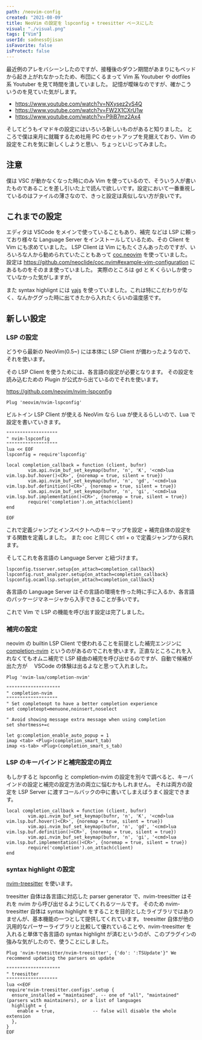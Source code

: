 ```yaml
---
path: /neovim-config
created: "2021-08-09"
title: NeoVim の設定を lspconfig + treesitter ベースにした
visual: "./visual.png"
tags: ["Vim"]
userId: sadnessOjisan
isFavorite: false
isProtect: false
---
```


最近例のアレをバシーンしたのですが、接種後のダウン期間があまりにもベッドから起き上がれなかったため、布団にくるまって Vim 系 Youtuber や dotfiles 系 Youtuber を見て時間を潰していました。
記憶が曖昧なのですが、確かこういうのを見ていた気がします。

- <https://www.youtube.com/watch?v=NXysez2vS4Q>
- <https://www.youtube.com/watch?v=FW2X1CXrU1w>
- <https://www.youtube.com/watch?v=P9jB7mz2Ax4>

そしてどうもイマドキの設定にはいろいろ新しいものがあると知りました。
ところで僕は来月に就職するため社用 PC のセットアップを見据えており、Vim の設定をこれを気に新しくしようと思い、ちょっといじってみました。

## 注意

僕は VSC が動かなくなった時にのみ Vim を使っているので、そういう人が書いたものであることを差し引いた上で読んで欲しいです。設定において一番重視しているのはファイルの薄さなので、きっと設定は真似しない方が良いです。

## これまでの設定

エディタは VSCode をメインで使っていることもあり、補完 などは LSP に頼っており様々な Language Server をインストールしているため、その Client を Vim にも求めていました。
LSP Client は Vim にもたくさんあったのですが、いろいろな人から勧められていたこともあって [coc.neovim](https://github.com/neoclide/coc.nvim) を使っていました。
設定は <https://github.com/neoclide/coc.nvim#example-vim-configuration> にあるものをそのまま使っていました。
実際のところは gd と K くらいしか使っていなかった気がしますが。

また syntax highlignt には [yajs](https://github.com/othree/yajs.vim) を使っていました。これは特にこだわりがなく、なんかググった時に出てきたから入れたくらいの温度感です。

## 新しい設定

### LSP の設定

どうやら最新の NeoVim(0.5~) には本体に LSP Client が備わったようなので、それを使います。

その LSP Client を使うためには、各言語の設定が必要となります。
その設定を読み込むための Plugin が公式から出ているのでそれを使います。

<https://github.com/neovim/nvim-lspconfig>

```
Plug 'neovim/nvim-lspconfig'
```

ビルトイン LSP Client が使える NeoVim なら Lua が使えるらしいので、Lua で設定を書いていきます。

```
"""""""""""""""""""
" nvim-lspconfig
"""""""""""""""""""
lua << EOF
lspconfig = require'lspconfig'

local completion_callback = function (client, bufnr)
        vim.api.nvim_buf_set_keymap(bufnr, 'n', 'K', '<cmd>lua vim.lsp.buf.hover()<CR>', {noremap = true, silent = true})
        vim.api.nvim_buf_set_keymap(bufnr, 'n', 'gd', '<cmd>lua vim.lsp.buf.definition()<CR>', {noremap = true, silent = true})
        vim.api.nvim_buf_set_keymap(bufnr, 'n', 'gi', '<cmd>lua vim.lsp.buf.implementation()<CR>', {noremap = true, silent = true})
        require('completion').on_attach(client)
end

EOF
```

これで定義ジャンプとインスペクトへのキーマップを設定 + 補完自体の設定をする関数を定義しました。
また coc と同じく ctrl + o で定義ジャンプから戻れます。

そしてこれを各言語の Language Server と紐づけます。

```
lspconfig.tsserver.setup{on_attach=completion_callback}
lspconfig.rust_analyzer.setup{on_attach=completion_callback}
lspconfig.ocamllsp.setup{on_attach=completion_callback}
```

各言語の Language Server はその言語の環境を作った時に手に入るか、各言語のパッケージマネージャから入手できることが多いです。

これで Vim で LSP の機能を呼び出す設定は完了しました。

### 補完の設定

neovim の builtin LSP Client で使われることを前提とした補完エンジンに [completion-nvim](https://github.com/nvim-lua/completion-nvim) というのがあるのでこれを使います。正直なところこれを入れなくてもオムニ補完で LSP 経由の補完を呼び出せるのですが、自動で候補が出た方が　 VSCode の体験は出るよなと思って入れました。

```
Plug 'nvim-lua/completion-nvim'

""""""""""""""""""""
" completion-nvim
"""""""""""""""""""
" Set completeopt to have a better completion experience
set completeopt=menuone,noinsert,noselect

" Avoid showing message extra message when using completion
set shortmess+=c

let g:completion_enable_auto_popup = 1
imap <tab> <Plug>(completion_smart_tab)
imap <s-tab> <Plug>(completion_smart_s_tab)
```

### LSP のキーバインドと補完設定の両立

もしかすると lspconfig と completion-nvim の設定を別々で調べると、キーバインドの設定と補完の設定方法の両立に悩むかもしれません。
それは両方の設定を LSP Server に渡すコールバックの中に書いてしまえばうまく設定できます。

```
local completion_callback = function (client, bufnr)
        vim.api.nvim_buf_set_keymap(bufnr, 'n', 'K', '<cmd>lua vim.lsp.buf.hover()<CR>', {noremap = true, silent = true})
        vim.api.nvim_buf_set_keymap(bufnr, 'n', 'gd', '<cmd>lua vim.lsp.buf.definition()<CR>', {noremap = true, silent = true})
        vim.api.nvim_buf_set_keymap(bufnr, 'n', 'gi', '<cmd>lua vim.lsp.buf.implementation()<CR>', {noremap = true, silent = true})
        require('completion').on_attach(client)
end
```

### syntax highlight の設定

[nvim-treesitter](https://github.com/nvim-treesitter/nvim-treesitter) を使います。

treesitter 自体は各言語に対応した parser generator で、nvim-treesitter はそれを nvim から呼び出せるようにしてくれるツールです。
そのため nvim-treesitter 自体は syntax highlight をすることを目的としたライブラリではありませんが、基本機能の一つとして提供してくれています。
treesitter 自体が他の汎用的なパーサーライブラリと比較して優れていることや、nvim-treesitter を入れると単体で各言語の syntax highlight が済むというのが、このプラグインの強みな気がしたので、使うことにしました。

```
Plug 'nvim-treesitter/nvim-treesitter', {'do': ':TSUpdate'}" We recommend updating the parsers on update

""""""""""""""""""""
" treesitter
"""""""""""""""""""
lua <<EOF
require'nvim-treesitter.configs'.setup {
  ensure_installed = "maintained", -- one of "all", "maintained" (parsers with maintainers), or a list of languages
  highlight = {
    enable = true,              -- false will disable the whole extension
  },
}
EOF
```
